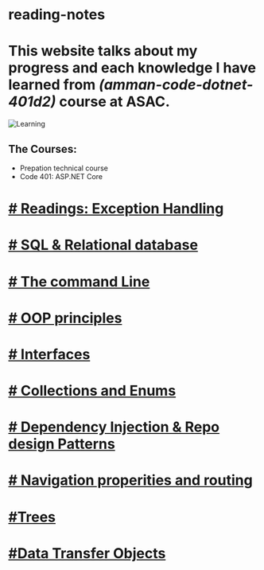 # reading-notes
# This website talks about my progress and each knowledge I have learned from ***(amman-code-dotnet-401d2)*** course at ASAC.

![Learning](https://peelresearch.com/wp-content/uploads/2019/09/The-learning-brain.jpg)    

## The Courses:
+ Prepation technical course 
+ Code 401: ASP.NET Core     
# 



# [# Readings: Exception Handling](./Reading.md)

# [# SQL & Relational database](./SQLAndRelationalDatabases.md)

# [# The command Line](./TheCommandLine.md)

# [# OOP principles](./Object_Oriented_Principles.md)

# [# Interfaces](./Interfaces.md)

# [# Collections and Enums ](./Collections_Enums.md)

# [# Dependency Injection & Repo design Patterns](./Dependency-Injection-&-Repository-Design-Pattern.md)          

# [# Navigation properities and routing](./Navigation_properities_And_Routing.md)

# [#Trees](./Trees.md)

# [#Data Transfer Objects](./DTO.md)



